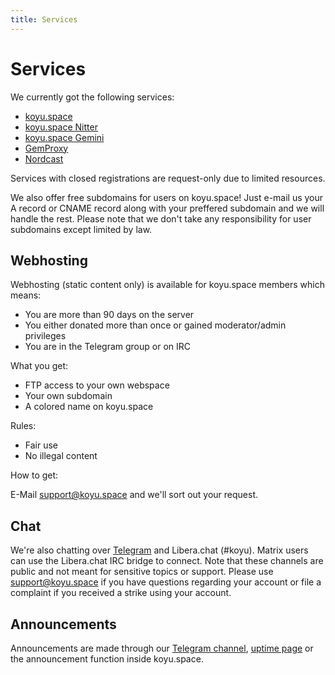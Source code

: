 ```yaml
---
title: Services
---
```


# Services

We currently got the following services:

* [koyu.space](https://koyu.space)
* [koyu.space Nitter](https://nitter.koyu.space)
* [koyu.space Gemini](https://gem.koyu.space)
* [GemProxy](https://gemproxy.koyu.space)
* [Nordcast](https://nordcast.koyu.space)

Services with closed registrations are request-only due to limited resources.

We also offer free subdomains for users on koyu.space! Just e-mail us your A record or CNAME record along with your preffered subdomain and we will handle the rest. Please note that we don't take any responsibility for user subdomains except limited by law.

## Webhosting

Webhosting (static content only) is available for koyu.space members which means:

* You are more than 90 days on the server
* You either donated more than once or gained moderator/admin privileges
* You are in the Telegram group or on IRC

What you get:

* FTP access to your own webspace
* Your own subdomain
* A colored name on koyu.space

Rules:

* Fair use
* No illegal content

How to get:

E-Mail support@koyu.space and we'll sort out your request.

## Chat

We're also chatting over [Telegram](https://t.me/+xIh9r2VqrD9mYmJk) and Libera.chat (#koyu). Matrix users can use the Libera.chat IRC bridge to connect. Note that these channels are public and not meant for sensitive topics or support. Please use support@koyu.space if you have questions regarding your account or file a complaint if you received a strike using your account.

## Announcements

Announcements are made through our [Telegram channel](https://t.me/koyuspace), [uptime page](https://up.koyu.space) or the announcement function inside koyu.space.
